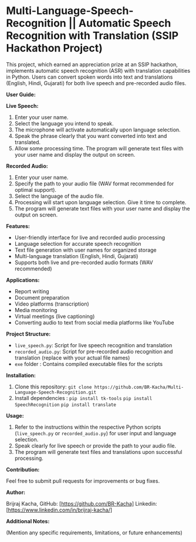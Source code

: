 # Multi-Language-Speech-Recognition || Automatic Speech Recognition with Translation (SSIP Hackathon Project)

This project, which earned an appreciation prize at an SSIP hackathon, implements automatic speech recognition (ASR) with translation capabilities in Python. Users can convert spoken words into text and translations (English, Hindi, Gujarati) for both live speech and pre-recorded audio files.

**User Guide:**

**Live Speech:**

1. Enter your user name.
2. Select the language you intend to speak.
3. The microphone will activate automatically upon language selection.
4. Speak the phrase clearly that you want converted into text and translated.
5. Allow some processing time. The program will generate text files with your user name and display the output on screen.

**Recorded Audio:**

1. Enter your user name.
2. Specify the path to your audio file (WAV format recommended for optimal support).
3. Select the language of the audio file.
4. Processing will start upon language selection. Give it time to complete.
5. The program will generate text files with your user name and display the output on screen.

**Features:**

* User-friendly interface for live and recorded audio processing
* Language selection for accurate speech recognition
* Text file generation with user names for organized storage
* Multi-language translation (English, Hindi, Gujarati)
* Supports both live and pre-recorded audio formats (WAV recommended)

**Applications:**

* Report writing
* Document preparation
* Video platforms (transcription)
* Media monitoring
* Virtual meetings (live captioning)
* Converting audio to text from social media platforms like YouTube

**Project Structure:**

* `live_speech.py`: Script for live speech recognition and translation
* `recorded_audio.py`: Script for pre-recorded audio recognition and translation (replace with your actual file names)
* `exe` folder : Contains compiled executable files for the scripts 

**Installation:**

1. Clone this repository: `git clone https://github.com/BR-Kacha/Multi-Language-Speech-Recognition.git`
2. Install dependencies : `pip install tk-tools`
                          `pip install SpeechRecognition`
                          `pip install translate`

**Usage:**

1. Refer to the instructions within the respective Python scripts (`live_speech.py` or `recorded_audio.py`) for user input and language selection.
2. Speak clearly for live speech or provide the path to your audio file.
3. The program will generate text files and translations upon successful processing.

**Contribution:**

Feel free to submit pull requests for improvements or bug fixes.

**Author:**

Brijraj Kacha, 
GitHub: [https://github.com/BR-Kacha]
Linkedin: [https://www.linkedin.com/in/brijraj-kacha/]

**Additional Notes:**

(Mention any specific requirements, limitations, or future enhancements)
